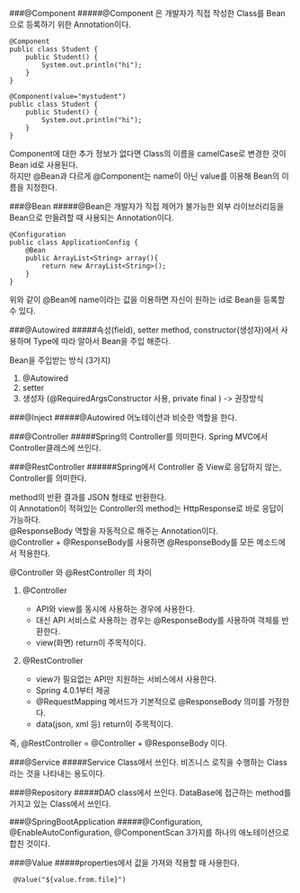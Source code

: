 ###@Component
#####@Component 은 개발자가 직접 작성한 Class를 Bean으로 등록하기 위한 Annotation이다.
```
@Component
public class Student {
    public Student() {
        System.out.println("hi");
    }
}

@Component(value="mystudent")
public class Student {
    public Student() {
        System.out.println("hi");
    }
}
```

Component에 대한 추가 정보가 없다면 Class의 이름을 camelCase로 변경한 것이 Bean id로 사용된다.  
하지만 @Bean과 다르게 @Component는 name이 아닌 value를 이용해 Bean의 이름을 지정한다.

###@Bean
#####@Bean은 개발자가 직접 제어가 불가능한 외부 라이브러리등을 Bean으로 만들려할 때 사용되는 Annotation이다.
```
@Configuration
public class ApplicationConfig {    
    @Bean
    public ArrayList<String> array(){
        return new ArrayList<String>();
    }   
}
```
위와 같이 @Bean에 name이라는 값을 이용하면 자신이 원하는 id로 Bean을 등록할 수 있다.

###@Autowired
#####속성(field), setter method, constructor(생성자)에서 사용하며 Type에 따라 알아서 Bean을 주입 해준다.

Bean을 주입받는 방식 (3가지)
 1. @Autowired
 2. setter
 3. 생성자 (@RequiredArgsConstructor 사용, private final ) -> 권장방식
 
 ###@Inject
#####@Autowired 어노테이션과 비슷한 역할을 한다.


###@Controller
#####Spring의 Controller를 의미한다. Spring MVC에서 Controller클래스에 쓰인다.
   

###@RestController
######Spring에서 Controller 중 View로 응답하지 않는, Controller를 의미한다.
   
method의 반환 결과를 JSON 형태로 반환한다.  
이 Annotation이 적혀있는 Controller의 method는 HttpResponse로 바로 응답이 가능하다.  
@ResponseBody 역할을 자동적으로 해주는 Annotation이다.  
@Controller + @ResponseBody를 사용하면 @ResponseBody를 모든 메소드에서 적용한다.  

@Controller 와 @RestController 의 차이  
1. @Controller 
    - API와 view를 동시에 사용하는 경우에 사용한다.  
    - 대신 API 서비스로 사용하는 경우는 @ResponseBody를 사용하여 객체를 반환한다.  
    - view(화면) return이 주목적이다.
   
2. @RestController
    - view가 필요없는 API만 지원하는 서비스에서 사용한다.
    - Spring 4.0.1부터 제공
    - @RequestMapping 메서드가 기본적으로 @ResponseBody 의미를 가정한다.
    - data(json, xml 등) return이 주목적이다. 

즉, @RestController = @Controller + @ResponseBody 이다.


###@Service
#####Service Class에서 쓰인다.
비즈니스 로직을 수행하는 Class라는 것을 나타내는 용도이다.


###@Repository
#####DAO class에서 쓰인다.
DataBase에 접근하는 method를 가지고 있는 Class에서 쓰인다.


###@SpringBootApplication
#####@Configuration, @EnableAutoConfiguration, @ComponentScan 3가지를 하나의 애노테이션으로 합친 것이다.


###@Value
#####properties에서 값을 가져와 적용할 때 사용한다.
     
     @Value("${value.from.file}")
     
 
